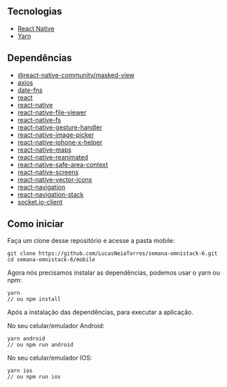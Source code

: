 ## Tecnologias

- [React Native](https://facebook.github.io/react-native/)
- [Yarn](https://yarnpkg.com/lang/en/)

## Dependências

- [@react-native-community/masked-view](https://yarnpkg.com/en/package/@react-native-community/masked-view)
- [axios](https://yarnpkg.com/en/package/axios)
- [date-fns](https://yarnpkg.com/en/package/date-fns)
- [react](https://yarnpkg.com/en/package/react)
- [react-native](https://yarnpkg.com/en/package/react-native)
- [react-native-file-viewer](https://yarnpkg.com/en/package/react-native-file-viewer)
- [react-native-fs](https://yarnpkg.com/en/package/react-native-fs)
- [react-native-gesture-handler](https://yarnpkg.com/en/package/react-native-gesture-handler)
- [react-native-image-picker](https://yarnpkg.com/en/package/react-native-image-picker)
- [react-native-iphone-x-helper](https://yarnpkg.com/en/package/react-native-iphone-x-helper)
- [react-native-maps](https://yarnpkg.com/en/package/react-native-maps)
- [react-native-reanimated](https://yarnpkg.com/en/package/react-native-reanimated)
- [react-native-safe-area-context](https://yarnpkg.com/en/package/react-native-safe-area-context)
- [react-native-screens](https://yarnpkg.com/en/package/react-native-screens)
- [react-native-vector-icons](https://yarnpkg.com/en/package/react-native-vector-icons)
- [react-navigation](https://yarnpkg.com/en/package/react-navigation)
- [react-navigation-stack](https://yarnpkg.com/en/package/react-navigation-stack)
- [socket.io-client](https://yarnpkg.com/en/package/socket.io-client)

## Como iniciar

Faça um clone desse repositório e acesse a pasta mobile:

    git clone https://github.com/LucasNeiaTorres/semana-omnistack-6.git
    cd semana-omnistack-6/mobile

Agora nós precisamos instalar as dependências, podemos usar o yarn ou npm:

    yarn
    // ou npm install

Após a instalação das dependências, para executar a aplicação.

No seu celular/emulador Android:

    yarn android
    // ou npm run android

No seu celular/emulador IOS:

    yarn ios
    // ou npm run ios

